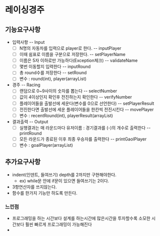 # 레이싱경주
## 기능요구사항
- 입력사항 -- Input
  - [ ] N명의 자동차를 입력으로 player로 한다. -- inputPlayer
  - [ ] 이때 쉼표로 이름을 구분으로 저장한다. -- setPlayerName
  - [ ] 이름은 5자 이하로만 가능하다(Exception체크) -- validateName
  - [ ] 몇번 이동할지 입력한다 -- inputRound
  - [ ] 총 round수를 저장한다 -- setRound
  - [ ] 변수 : round(int), player(arrayList)
- 경주 -- Racing
  - [ ] 랜덤으로 0~9사이의 숫자를 뽑는다 -- selectNumber
  - [ ] 값이 4이상인지 확인후 전진하는지 확인한다 -- verifyNumber
  - [ ] 플레이어들을 출발선에 세운다(변수를 0으로 선언한다) -- setPlayerResult
  - [ ] 전진한다면 출발선에 세운 플레이어들을 한칸씩 전진시킨다 -- movePlayer
  - [ ] 변수 : recentRound(int), playerResult(arrayList<Integer>)
- 결과출력 -- Output
  - [ ] 실행결과는 매 라운드마다 유저이름 : 경기결과를 (-)의 개수로 출력한다 -- printRound
  - [ ] 모든 라운드가 종료된 이후 최종 우승자를 출력한다 -- printGaolPlayer
  - [ ] 변수 : goalPlayer(arrayList)

## 추가요구사항
- indent(인덴트, 들여쓰기) depth를 2까지만 구현해야한다. 
    - ex) while문 안에 if문이 있으면 들여쓰기는 2이다.
- 3항연산자를 쓰지않는다.
- 함수를 한가지 기능만 하도록 만든다.

### 느낀점
- 프로그래밍을 하는 시간보다 설계를 하는시간에 많은시간을 투자할수록 소모한 시간보다 훨씬 빠르게 프로그래밍이 가능해진다
- 